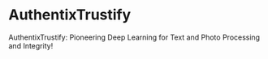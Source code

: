 # AuthentixTrustify


AuthentixTrustify: Pioneering Deep Learning for Text and Photo Processing and Integrity!
